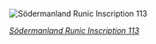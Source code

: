 
![Södermanland Runic Inscription 113](https://upload.wikimedia.org/wikipedia/commons/thumb/c/c3/Otto_von_Friesen_-_Runsten_S%C3%B6_113_Kolunda%2C_Stenkvista_socken_-_Alvin_record_110815.jpg/525px-Otto_von_Friesen_-_Runsten_S%C3%B6_113_Kolunda%2C_Stenkvista_socken_-_Alvin_record_110815.jpg)

*[Södermanland Runic Inscription 113](https://wikipedia.org/wiki/File:Otto_von_Friesen_-_Runsten_S%C3%B6_113_Kolunda,_Stenkvista_socken_-_Alvin_record_110815.jpg)*
